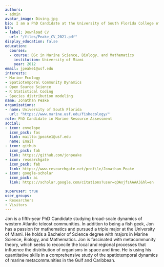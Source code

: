 ```yaml
---
authors:
- admin
avatar_image: Diving.jpg
bio: I am a PhD Candidate at the University of South Florida College of Marine Science. My research interests include marine ecology, spatiotemporal dynamics of fishes across multiple scales of space, time, and biological organization, open source science, spatial and community analysis in R, and species distribution modeling.
btn:
- label: Download CV
  url: "/files/Peake_CV_2021.pdf"
display_education: false
education:
  courses:
  - course: BSc in Marine Science, Biology, and Mathematics
    institution: University of Miami
    year: 2012
email: jpeake1@usf.edu
interests:
- Marine Ecology
- Spatiotemporal Community Dynamics
- Open Source Science
- R Statistical Coding
- Species distribution modeling
name: Jonathan Peake
organizations:
- name: University of South Florida
  url: "https://www.marine.usf.edu/fishecology/"
role: PhD Candidate in Marine Resource Assessment
social:
- icon: envelope
  icon_pack: fas
  link: mailto:jpeake1@usf.edu
  name: Email 
- icon: github
  icon_pack: fab
  link: https://github.com/jonpeake
- icon: researchgate
  icon_pack: fab
  link: https://www.researchgate.net/profile/Jonathan-Peake
- icon: google-scholar
  icon_pack: ai
  link: https://scholar.google.com/citations?user=qOAxjfsAAAAJ&hl=en

superuser: true
user_groups:
- Researchers
- Visitors
---
```


Jon is a fifth-year PhD Candidate studying broad-scale dynamics of western Atlantic teleost communities. In addition to being a fish geek, Jon has a passion for mathematics and pursued a triple major at the University of Miami. He holds a Bachelor of Science degree with majors in Marine Science, Biology, and Mathematics. Jon is fascinated with metacommunity theory, which seeks to reconcile the local and regional processes that influence the distribution of organisms in space and time. He is using his quantitative skills in a comprehensive study of the spatiotemporal dynamics of marine metacommunities in the Gulf and Caribbean.
